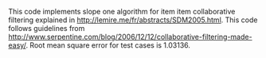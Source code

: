 This code implements slope one algorithm for item item collaborative filtering explained in http://lemire.me/fr/abstracts/SDM2005.html. This code follows guidelines 
from http://www.serpentine.com/blog/2006/12/12/collaborative-filtering-made-easy/. Root mean square error for test cases is 1.03136.